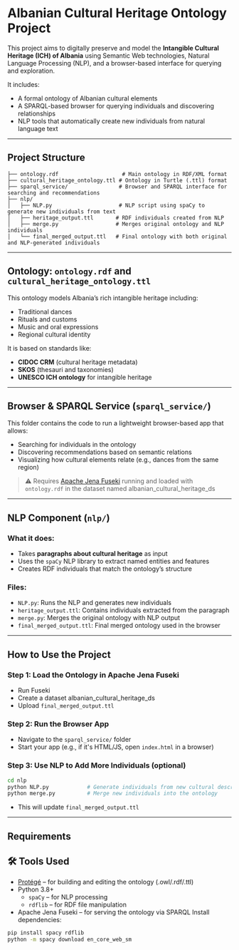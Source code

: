 #  Albanian Cultural Heritage Ontology Project

This project aims to digitally preserve and model the **Intangible Cultural Heritage (ICH) of Albania** using Semantic Web technologies, Natural Language Processing (NLP), and a browser-based interface for querying and exploration.

It includes:
- A formal ontology of Albanian cultural elements
- A SPARQL-based browser for querying individuals and discovering relationships
- NLP tools that automatically create new individuals from natural language text

---

##  Project Structure

```
├── ontology.rdf                    # Main ontology in RDF/XML format
├── cultural_heritage_ontology.ttl # Ontology in Turtle (.ttl) format
├── sparql_service/                # Browser and SPARQL interface for searching and recommendations
├── nlp/
│   ├── NLP.py                     # NLP script using spaCy to generate new individuals from text
│   ├── heritage_output.ttl       # RDF individuals created from NLP
│   ├── merge.py                  # Merges original ontology and NLP individuals
│   └── final_merged_output.ttl   # Final ontology with both original and NLP-generated individuals
```

---

##  Ontology: `ontology.rdf` and `cultural_heritage_ontology.ttl`

This ontology models Albania’s rich intangible heritage including:
- Traditional dances
- Rituals and customs
- Music and oral expressions
- Regional cultural identity

It is based on standards like:
- **CIDOC CRM** (cultural heritage metadata)
- **SKOS** (thesauri and taxonomies)
- **UNESCO ICH ontology** for intangible heritage

---

##  Browser & SPARQL Service (`sparql_service/`)

This folder contains the code to run a lightweight browser-based app that allows:

-  Searching for individuals in the ontology
-  Discovering recommendations based on semantic relations
- Visualizing how cultural elements relate (e.g., dances from the same region)

> ⚠️ Requires [Apache Jena Fuseki](https://jena.apache.org/documentation/fuseki2/) running and loaded with `ontology.rdf` in the dataset named albanian_cultural_heritage_ds

---

##  NLP Component (`nlp/`)

### What it does:
- Takes **paragraphs about cultural heritage** as input
- Uses the `spaCy` NLP library to extract named entities and features
- Creates RDF individuals that match the ontology’s structure

### Files:
- `NLP.py`: Runs the NLP and generates new individuals
- `heritage_output.ttl`: Contains individuals extracted from the paragraph
- `merge.py`: Merges the original ontology with NLP output
- `final_merged_output.ttl`: Final merged ontology used in the browser

---

##  How to Use the Project

### Step 1: Load the Ontology in Apache Jena Fuseki
- Run Fuseki
- Create a dataset albanian_cultural_heritage_ds
- Upload `final_merged_output.ttl`

### Step 2: Run the Browser App
- Navigate to the `sparql_service/` folder
- Start your app (e.g., if it's HTML/JS, open `index.html` in a browser)

### Step 3: Use NLP to Add More Individuals (optional)
```bash
cd nlp
python NLP.py            # Generate individuals from new cultural descriptions
python merge.py          # Merge new individuals into the ontology
```
- This will update `final_merged_output.ttl`

---

## Requirements
## 🛠 Tools Used

- [Protégé](https://protege.stanford.edu/) – for building and editing the ontology (.owl/.rdf/.ttl)
- Python 3.8+
  - `spaCy` – for NLP processing
  - `rdflib` – for RDF file manipulation
- Apache Jena Fuseki – for serving the ontology via SPARQL
Install dependencies:
```bash
pip install spacy rdflib
python -m spacy download en_core_web_sm
```

